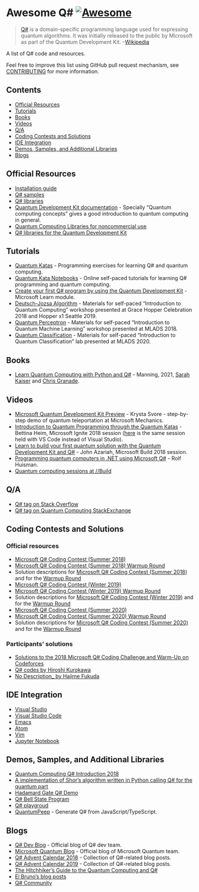 # Awesome Q\# [![Awesome](https://awesome.re/badge-flat.svg)](https://awesome.re)

> [Q\#](https://docs.microsoft.com/en-us/quantum/) is a domain-specific programming language used for expressing quantum algorithms. It was initially released to the public by Microsoft as part of the Quantum Development Kit. –[Wikipedia](https://en.wikipedia.org/wiki/Q_Sharp)

A list of Q\# code and resources.

Feel free to improve this list using GitHub pull request mechanism, see [CONTRIBUTING](contributing.md) for more information.

## Contents

- [Official Resources](#official-resources)
- [Tutorials](#tutorials)
- [Books](#books)
- [Videos](#videos)
- [Q/A](#qa)
- [Coding Contests and Solutions](#coding-contests-and-solutions)
- [IDE Integration](#ide-integration)
- [Demos, Samples, and Additional Libraries](#demos-samples-and-additional-libraries)
- [Blogs](#blogs)

## Official Resources

- [Installation guide](https://docs.microsoft.com/en-us/quantum/quantum-installconfig)
- [Q\# samples](https://github.com/Microsoft/Quantum)
- [Q\# libraries](https://github.com/Microsoft/QuantumLibraries)
- [Quantum Development Kit documentation](https://docs.microsoft.com/quantum/) - Specially “Quantum computing concepts” gives a good introduction to quantum computing in general.
- [Quantum Computing Libraries for noncommercial use](https://github.com/Microsoft/Quantum-NC)
- [Q\# libraries for the Quantum Development Kit](https://github.com/microsoft/QuantumLibraries)

## Tutorials

- [Quantum Katas](https://github.com/Microsoft/QuantumKatas/) - Programming exercises for learning Q\# and quantum computing.
- [Quantum Kata Notebooks](https://mybinder.org/v2/gh/Microsoft/QuantumKatas/master?filepath=index.ipynb) - Online self-paced tutorials for learning Q\# programming and quantum computing.
- [Create your first Q\# program by using the Quantum Development Kit](https://docs.microsoft.com/en-us/learn/modules/qsharp-create-first-quantum-development-kit/) - Microsoft Learn module.
- [Deutsch-Jozsa Algorithm](https://github.com/Microsoft/GHC18-IntroToQuantumComputing/) - Materials for self-paced “Introduction to Quantum Computing” workshop presented at Grace Hopper Celebration 2018 and Hopper x1 Seattle 2019.
- [Quantum Perceptron](https://github.com/Microsoft/MLADS2018-QuantumML) - Materials for self-paced “Introduction to Quantum Machine Learning” workshop presented at MLADS 2018.
- [Quantum Classification](https://github.com/microsoft/MLADS2020-QuantumClassification) - Materials for self-paced “Introduction to Quantum Classification” lab presented at MLADS 2020.

## Books

- [Learn Quantum Computing with Python and Q\#](https://www.manning.com/books/learn-quantum-computing-with-python-and-q-sharp) - Manning, 2021, [Sarah Kaiser](https://www.sckaiser.com/) and [Chris Granade](https://www.cgranade.com/).

## Videos

- [Microsoft Quantum Development Kit Preview](https://www.youtube.com/watch?v=v7b4J2INq9c) - Krysta Svore - step-by-step demo of quantum teleportation at Microsoft Mechanics.
- [Introduction to Quantum Programming through the Quantum Katas](https://www.youtube.com/watch?v=h3M8OomE19o) - Bettina Heim, Microsoft Ignite 2018 session ([here](https://www.youtube.com/watch?v=AjBLsrGgEkY) is the same session held with VS Code instead of Visual Studio).
- [Learn to build your first quantum solution with the Quantum Development Kit and Q\#](https://www.youtube.com/watch?v=YE4m3yCdcqE) - John Azariah, Microsoft Build 2018 session.
- [Programming quantum computers in .NET using Microsoft Q\#](https://www.youtube.com/watch?v=qOg6weW-IDo) - Rolf Huisman.
- [Quantum computing sessions at //Build](https://mybuild.microsoft.com/sessions?q=quantum)

## Q/A

- [Q\# tag on Stack Overflow](https://stackoverflow.com/questions/tagged/q%23)
- [Q\# tag on Quantum Computing StackExchange](https://quantumcomputing.stackexchange.com/questions/tagged/q%23)

## Coding Contests and Solutions

### Official resources

- [Microsoft Q\# Coding Contest (Summer 2018)](https://codeforces.com/contest/1002)
- [Microsoft Q\# Coding Contest (Summer 2018) Warmup Round](https://codeforces.com/contest/1001)
- Solution descriptions for [Microsoft Q\# Coding Contest (Summer 2018)](https://assets.codeforces.com/rounds/997-998/main-contest-editorial.pdf) and for the [Warmup Round](https://assets.codeforces.com/rounds/997-998/warmup-editorial.pdf)
- [Microsoft Q\# Coding Contest (Winter 2019)](https://codeforces.com/contest/1116)
- [Microsoft Q\# Coding Contest (Winter 2019) Warmup Round](https://codeforces.com/contest/1115)
- Solution descriptions for [Microsoft Q\# Coding Contest (Winter 2019)](https://codeforces.com/blog/entry/65702) and for the [Warmup Round](https://assets.codeforces.com/rounds/1115/warmup-editorial.pdf)
- [Microsoft Q\# Coding Contest (Summer 2020)](https://codeforces.com/contest/1357)
- [Microsoft Q\# Coding Contest (Summer 2020) Warmup Round](https://codeforces.com/contest/1356)
- Solution descriptions for [Microsoft Q\# Coding Contest (Summer 2020)](https://codeforces.com/blog/entry/79208) and for the [Warmup Round](https://codeforces.com/blog/entry/78832)

### Participants’ solutions

- [Solutions to the 2018 Microsoft Q\# Coding Challenge and Warm-Up on Codeforces](https://github.com/RobertDurfee/QSharpCodingChallenge)
- [Q\# codes by Hiroshi Kurokawa](https://github.com/hkurokawa/QSharpCodingContest2018)
- [No Description\_ by Hajime Fukuda](https://github.com/hajifkd/qsharp-vscode)

## IDE Integration

- [Visual Studio](https://marketplace.visualstudio.com/items?itemName=quantum.DevKit)
- [Visual Studio Code](https://marketplace.visualstudio.com/items?itemName=quantum.quantum-devkit-vscode)
- [Emacs](https://github.com/forked-from-1kasper/emacs-qsharp-mode)
- [Atom](https://github.com/ivangabriele/atom-qsharp)
- [Vim](https://github.com/gootorov/q-sharp.vim)
- [Jupyter Notebook](https://docs.microsoft.com/en-us/azure/quantum/install-jupyter-qdk)

## Demos, Samples, and Additional Libraries

- [Quantum Computing Q\# Introduction 2018](https://github.com/Djohnnie/QuantumComputingQSharpIntroduction2018)
- [A implementation of Shor’s algorithm written in Python calling Q\# for the quantum part](https://github.com/Michaelvll/myQShor)
- [Hadamard Gate Q\# Demo](https://github.com/jwulf/HGate)
- [Q\# Bell State Program](https://github.com/pktippa/q_sharp_bell_state)
- [Q\# playgroud](https://github.com/weize07/Qsharp-playgroud)
- [QuantumPeep](https://github.com/mapmeld/quantum-peep) - Generate Q\# from JavaScript/TypeScript.

## Blogs

- [Q\# Dev Blog](https://devblogs.microsoft.com/qsharp/) - Official blog of Q\# dev team.
- [Microsoft Quantum Blog](https://cloudblogs.microsoft.com/quantum/) - Official blog of Microsoft Quantum team.
- [Q\# Advent Calendar 2018](https://devblogs.microsoft.com/qsharp/q-advent-calendar-2018/) - Collection of Q\#-related blog posts.
- [Q\# Advent Calendar 2019](https://devblogs.microsoft.com/qsharp/q-advent-calendar-2019/) - Collection of Q\#-related blog posts.
- [The Hitchhiker’s Guide to the Quantum Computing and Q\#](https://blogs.msdn.microsoft.com/uk_faculty_connection/2018/02/26/the-hitchhikers-guide-to-the-quantum-computing-and-q-blog/)
- [El Bruno’s blog posts](https://elbruno.com/tag/q/)
- [Q\# Community](https://qsharp.community)
